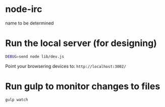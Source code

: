 # node-irc

name to be determined


# Run the local server (for designing)

```bash
DEBUG=send node lib/dev.js
```

Point your browsering devices to: `http://localhost:3002/`


# Run gulp to monitor changes to files


```bash
gulp watch
```

